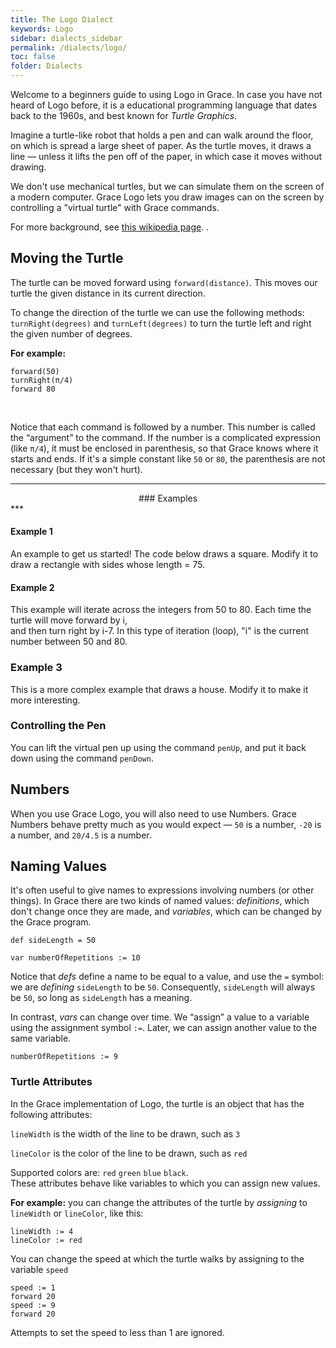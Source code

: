 ```yaml
---
title: The Logo Dialect
keywords: Logo
sidebar: dialects_sidebar 
permalink: /dialects/logo/ 
toc: false
folder: Dialects
---
```


Welcome to a beginners guide to using Logo in Grace. In case you have not heard of Logo before, it is a educational programming language that dates back to the 1960s, and best known for _Turtle Graphics_.

Imagine a turtle-like robot that holds a pen and can walk around the floor, on which is spread a large sheet of paper.  As the turtle moves, it draws a line — unless it lifts the pen off of the paper, in which case it moves without drawing.

We don't use mechanical turtles, but we can simulate them 
on the screen of a modern computer.  Grace Logo lets you
draw images can on the screen by controlling a "virtual turtle" with Grace commands.

For more background, see [this wikipedia page][WikiTurtle1]. .

[WikiTurtle1]: https://en.wikipedia.org/wiki/Logo_(programming_language)


## Moving the Turtle

The turtle can be moved forward using `forward(distance)`. This moves our turtle the given distance in its current direction.

To change the direction of the turtle we can use the following methods: `turnRight(degrees)` and `turnLeft(degrees)` to turn the turtle
left and right the given number of degrees. 

**For example:**  

    forward(50)
    turnRight(π/4)
    forward 80

<br>

Notice that each command is followed by a number.  This number is called the “argument” to the command.  If the
number is a complicated expression (like `π/4`), it must be enclosed in parenthesis, so that Grace knows where it starts and ends.  If it's a simple constant like `50` or `80`, the parenthesis are not necessary (but they won't hurt).

***
<div style="text-align: center;" markdown="1">
### Examples
</div>
***

#### Example 1
An example to get us started! The code below draws a square. Modify it to draw a rectangle with
sides whose length = 75.

<object id="example-1" data="{{site.editor}}?square" width="100%" height="550px"> </object>

#### Example 2

This example will iterate across the integers from 50 to 80. Each time the turtle will move forward by i,  
and then turn right by i-7. In this type of iteration (loop), "i" is the current number between 50 and 80.

<object id="example-2" data="{{site.editor}}?logoFor" width="100%" height="550px"> </object>

### Example 3

This is a more complex example that draws a house. Modify it to make it more interesting. 

<object id="example-3" data="{{site.editor}}?LogoExample" width="100%" height="550px"> </object>

### Controlling the Pen

You can lift the virtual pen up using the command `penUp`, and put it back down using the command `penDown`.  

## Numbers

When you use Grace Logo, you will also need to use Numbers.  Grace Numbers behave pretty much as you would expect — `50` is a number, `-20` is a number, and `20/4.5` is a number.  

## Naming Values

It's often useful to give names to expressions involving numbers (or other things).  In Grace there are two kinds of named values: *definitions*, which don't change once they are made, and *variables*, which can be changed by the Grace program.

    def sideLength = 50

    var numberOfRepetitions := 10

Notice that *defs* define a name to be equal to a value, and use the `=` symbol: we are *defining* `sideLength` to be `50`.  Consequently, `sideLength` will always be `50`, so long as `sideLength` has a meaning.

In contrast, *vars* can change over time.  We “assign” a value to a variable using the assignment symbol `:=`.  Later, we can assign another value to the same variable.

    numberOfRepetitions := 9


### Turtle Attributes

In the Grace implementation of Logo, the turtle is an object that has the following attributes:

`lineWidth` is the width of the line to be drawn, such as `3`

`lineColor` is the color of the line to be drawn, such as `red`

Supported colors are: `red` `green` `blue` `black`.  
These attributes behave like variables to which you can assign new values.  

**For example:** you can change the attributes of the turtle by *assigning* to `lineWidth` or `lineColor`, like this:

    lineWidth := 4
    lineColor := red
    
You can change the speed at which the turtle walks by assigning to the variable `speed`

    speed := 1
    forward 20
    speed := 9
    forward 20

Attempts to set the speed to less than 1 are ignored.
  

